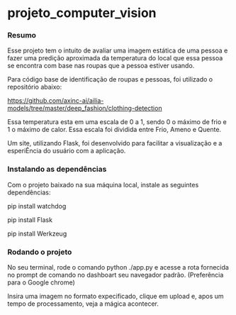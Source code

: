 # projeto_computer_vision

### Resumo
Esse projeto tem o intuito de avaliar uma imagem estática de uma pessoa e fazer uma predição aproximada da temperatura do local que essa pessoa se encontra com base nas roupas que a pessoa estiver usando.

Para código base de identificação de roupas e pessoas, foi utilizado o repositório abaixo:

https://github.com/axinc-ai/ailia-models/tree/master/deep_fashion/clothing-detection

Essa temperatura esta em uma escala de 0 a 1, sendo 0 o máximo de frio e 1 o máximo de calor. Essa escala foi dividida entre Frio, Ameno e Quente.

Um site, utilizando Flask, foi desenvolvido para facilitar a visualização e a esperiÊncia do usuário com a aplicação.

### Instalando as dependências
Com o projeto baixado na sua máquina local, instale as seguintes dependências:

pip install watchdog

pip install Flask

pip install Werkzeug

### Rodando o projeto

No seu terminal, rode o comando python ./app.py e acesse a rota fornecida no prompt de comando no dashboart seu navegador padrão. (Preferência para o Google chrome)

Insira uma imagem no formato expecificado, clique em upload e, apos um tempo de processamento, veja a mágica acontecer.

